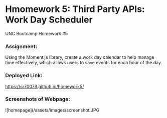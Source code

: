 # Hmomework 5: Third Party APIs: Work Day Scheduler

UNC Bootcamp Homework #5

### Assignment:

Using the Moment.js library, create a work day calendar to help manage time effectively, which allows users to save events for each hour of the day. 

### Deployed Link:

https://sr70079.github.io/homework5/

### Screenshots of Webpage: 

![homepage](/assets/images/screenshot.JPG
